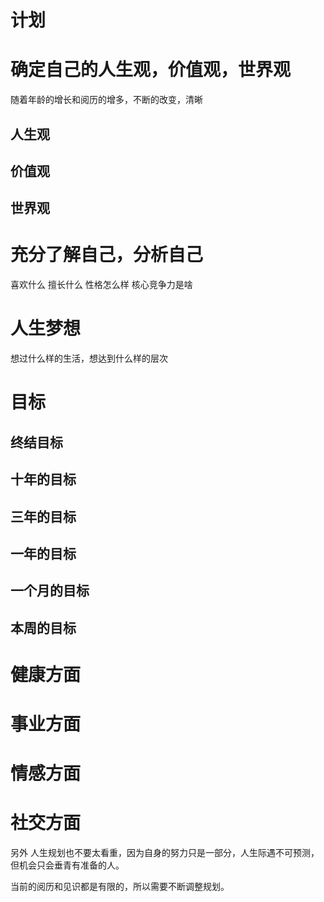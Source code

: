 # 计划

# 确定自己的人生观，价值观，世界观
随着年龄的增长和阅历的增多，不断的改变，清晰
## 人生观
## 价值观
## 世界观


# 充分了解自己，分析自己
喜欢什么
擅长什么
性格怎么样
核心竞争力是啥

# 人生梦想
想过什么样的生活，想达到什么样的层次


# 目标 
## 终结目标

## 十年的目标

## 三年的目标

## 一年的目标

## 一个月的目标

## 本周的目标


# 健康方面
# 事业方面
# 情感方面
# 社交方面

另外
人生规划也不要太看重，因为自身的努力只是一部分，人生际遇不可预测，但机会只会垂青有准备的人。

当前的阅历和见识都是有限的，所以需要不断调整规划。